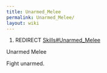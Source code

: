 ```yaml
---
title: Unarmed_Melee
permalink: Unarmed_Melee/
layout: wiki
---
```


1.  REDIRECT [Skills\#Unarmed\_Melee](/keeperrl_wiki/Skills#Unarmed_Melee "wikilink")

Unarmed Melee

Fight unarmed.
